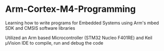 # Arm-Cortex-M4-Programming

Learning how to write programs for Embedded Systems using Arm's mbed SDK and CMSIS software libraries

Utilized an Arm based Microcontroller (STM32 Nucleo F401RE) and Keil μVision IDE to compile, run and debug the code
